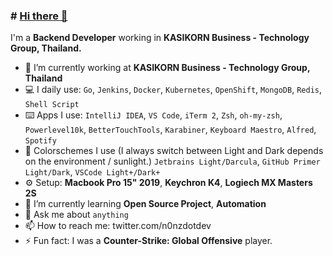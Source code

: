 ### # [Hi there 👋](https://n0nz.github.io)

I'm a **Backend Developer** working in **KASIKORN Business - Technology Group, Thailand.**

- 🔭 I’m currently working at **KASIKORN Business - Technology Group, Thailand**
- 💻 I daily use: `Go`, `Jenkins`, `Docker`, `Kubernetes`, `OpenShift`, `MongoDB`, `Redis`, `Shell Script`
- ⌨️ Apps I use: `IntelliJ IDEA`, `VS Code`, `iTerm 2`, `Zsh`, `oh-my-zsh`, `Powerlevel10k`, `BetterTouchTools`, `Karabiner`, `Keyboard Maestro`, `Alfred`, `Spotify`
- 🚀 Colorschemes I use (I always switch between Light and Dark depends on the environment / sunlight.) `Jetbrains Light/Darcula`, `GitHub Primer Light/Dark`, `VSCode Light+/Dark+`
- ⚙️ Setup: **Macbook Pro 15" 2019**, **Keychron K4**, **Logiech MX Masters 2S**
- 🌱 I’m currently learning **Open Source Project**, **Automation**
- 💬 Ask me about `anything`
- 📫 How to reach me: twitter.com/n0nzdotdev
- ⚡ Fun fact: I was a **Counter-Strike: Global Offensive** player.
